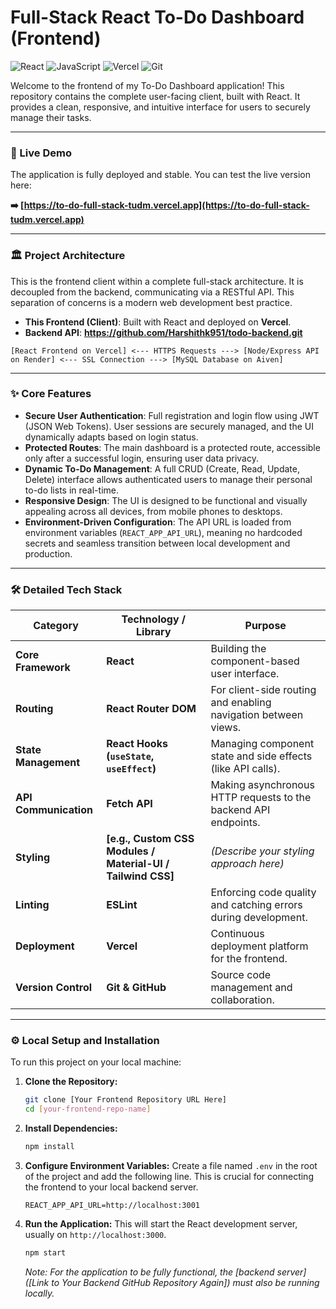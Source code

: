 # Full-Stack React To-Do Dashboard (Frontend)

![React](https://img.shields.io/badge/react-%2320232a.svg?style=for-the-badge&logo=react&logoColor=%2361DAFB)
![JavaScript](https://img.shields.io/badge/javascript-%23323330.svg?style=for-the-badge&logo=javascript&logoColor=%23F7DF1E)
![Vercel](https://img.shields.io/badge/Vercel-000000?style=for-the-badge&logo=vercel&logoColor=white)
![Git](https://img.shields.io/badge/git-%23F05033.svg?style=for-the-badge&logo=git&logoColor=white)

Welcome to the frontend of my To-Do Dashboard application! This repository contains the complete user-facing client, built with React. It provides a clean, responsive, and intuitive interface for users to securely manage their tasks.

---

### 🚀 Live Demo

The application is fully deployed and stable. You can test the live version here:

**➡️ [https://to-do-full-stack-tudm.vercel.app](https://to-do-full-stack-tudm.vercel.app)**

---

### 🏛️ Project Architecture

This is the frontend client within a complete full-stack architecture. It is decoupled from the backend, communicating via a RESTful API. This separation of concerns is a modern web development best practice.

*   **This Frontend (Client)**: Built with React and deployed on **Vercel**.
*   **Backend API**: **https://github.com/Harshithk951/todo-backend.git**

`[React Frontend on Vercel] <--- HTTPS Requests ---> [Node/Express API on Render] <--- SSL Connection ---> [MySQL Database on Aiven]`

---

### ✨ Core Features

*   **Secure User Authentication**: Full registration and login flow using JWT (JSON Web Tokens). User sessions are securely managed, and the UI dynamically adapts based on login status.
*   **Protected Routes**: The main dashboard is a protected route, accessible only after a successful login, ensuring user data privacy.
*   **Dynamic To-Do Management**: A full CRUD (Create, Read, Update, Delete) interface allows authenticated users to manage their personal to-do lists in real-time.
*   **Responsive Design**: The UI is designed to be functional and visually appealing across all devices, from mobile phones to desktops.
*   **Environment-Driven Configuration**: The API URL is loaded from environment variables (`REACT_APP_API_URL`), meaning no hardcoded secrets and seamless transition between local development and production.

---

### 🛠️ Detailed Tech Stack

| Category              | Technology / Library                                       | Purpose                                                      |
| --------------------- | ---------------------------------------------------------- | ------------------------------------------------------------ |
| **Core Framework**    | **React**                                                  | Building the component-based user interface.                 |
| **Routing**           | **React Router DOM**                                       | For client-side routing and enabling navigation between views. |
| **State Management**  | **React Hooks (`useState`, `useEffect`)**                  | Managing component state and side effects (like API calls).  |
| **API Communication** | **Fetch API**                                              | Making asynchronous HTTP requests to the backend API endpoints. |
| **Styling**           | **[e.g., Custom CSS Modules / Material-UI / Tailwind CSS]**  | _(Describe your styling approach here)_                       |
| **Linting**           | **ESLint**                                                 | Enforcing code quality and catching errors during development. |
| **Deployment**        | **Vercel**                                                 | Continuous deployment platform for the frontend.             |
| **Version Control**   | **Git & GitHub**                                           | Source code management and collaboration.                    |

---

### ⚙️ Local Setup and Installation

To run this project on your local machine:

1.  **Clone the Repository:**
    ```sh
    git clone [Your Frontend Repository URL Here]
    cd [your-frontend-repo-name]
    ```
2.  **Install Dependencies:**
    ```sh
    npm install
    ```
3.  **Configure Environment Variables:**
    Create a file named `.env` in the root of the project and add the following line. This is crucial for connecting the frontend to your local backend server.
    ```
    REACT_APP_API_URL=http://localhost:3001
    ```
4.  **Run the Application:**
    This will start the React development server, usually on `http://localhost:3000`.
    ```sh
    npm start
    ```
    *Note: For the application to be fully functional, the [backend server]([Link to Your Backend GitHub Repository Again]) must also be running locally.*
